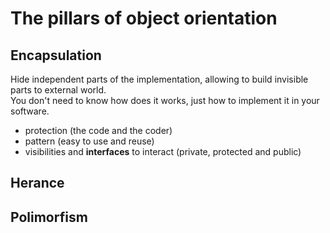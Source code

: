 # The pillars of object orientation
## Encapsulation
Hide independent parts of the implementation, allowing to build invisible parts to external world. <br>
You don't need to know how does it works, just how to implement it in your software.
- protection (the code and the coder)
- pattern (easy to use and reuse)
- visibilities and **interfaces** to interact (private, protected and public)

## Herance

## Polimorfism